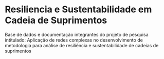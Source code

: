 # Resiliencia e Sustentabilidade em Cadeia de Suprimentos
Base de dados e documentação integrantes do projeto de pesquisa intitulado: Aplicação de redes complexas no desenvolvimento de metodologia para análise de resiliência e sustentabilidade de cadeias de suprimentos
